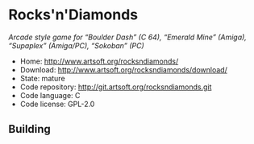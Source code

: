# Rocks'n'Diamonds 

_Arcade style game for “Boulder Dash” (C 64), “Emerald Mine” (Amiga), “Supaplex” (Amiga/PC), “Sokoban” (PC)_

- Home: http://www.artsoft.org/rocksndiamonds/
- Download: http://www.artsoft.org/rocksndiamonds/download/
- State: mature
- Code repository: http://git.artsoft.org/rocksndiamonds.git
- Code language: C
- Code license: GPL-2.0

## Building

